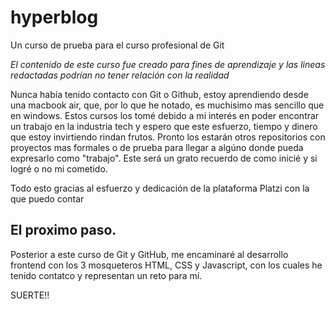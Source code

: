# hyperblog
Un curso de prueba para el curso profesional de Git

*El contenido de este curso fue creado para fines de aprendizaje y las lineas redactadas podrían no tener relación con la realidad*

Nunca había tenido contacto con Git o Github, estoy aprendiendo desde una macbook air, que, por lo que he notado, es muchisimo mas sencillo que en windows. Estos cursos los tomé debido a mi interés en poder encontrar un trabajo en la industria tech y espero que este esfuerzo, tiempo y dinero que estoy invirtiendo rindan frutos. Pronto los estarán otros repositorios con proyectos mas formales o de prueba para llegar a algúno donde pueda expresarlo como "trabajo". Este será un grato recuerdo de como inicié y si logré o no mi cometido.

Todo esto gracias al esfuerzo y dedicación de la plataforma Platzi con la que puedo contar
## El proximo paso.

Posterior a este curso de Git y GitHub, me encaminaré al desarrollo frontend con los 3 mosqueteros HTML, CSS y Javascript, con los cuales he tenido contatco y representan un reto para mí.

SUERTE!!


